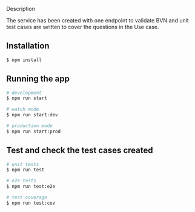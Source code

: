Description

The service has been created with one endpoint to validate BVN and unit test cases are written to cover the questions in the Use case.

## Installation

```bash
$ npm install
```

## Running the app

```bash
# development
$ npm run start

# watch mode
$ npm run start:dev

# production mode
$ npm run start:prod
```

## Test and check the test cases created

```bash
# unit tests
$ npm run test

# e2e tests
$ npm run test:e2e

# test coverage
$ npm run test:cov
```

